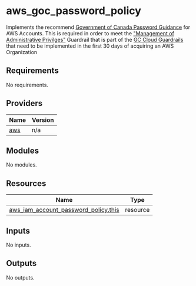 # aws\_goc\_password\_policy

Implements the recommend [Government of Canada Password Guidance](https://www.canada.ca/en/government/system/digital-government/online-security-privacy/password-guidance.html) for AWS Accounts.
This is required in order to meet the ["Management of Administrative Privilges"](https://github.com/canada-ca/cloud-guardrails/blob/master/EN/02_Management-Admin-Privileges.md) Guardrail that is part of the [GC Cloud Guardrails](https://github.com/canada-ca/cloud-guardrails) that need to be implemented in the first 30 days of acquiring an AWS Organization

## Requirements

No requirements.

## Providers

| Name | Version |
|------|---------|
| <a name="provider_aws"></a> [aws](#provider\_aws) | n/a |

## Modules

No modules.

## Resources

| Name | Type |
|------|------|
| [aws_iam_account_password_policy.this](https://registry.terraform.io/providers/hashicorp/aws/latest/docs/resources/iam_account_password_policy) | resource |

## Inputs

No inputs.

## Outputs

No outputs.

